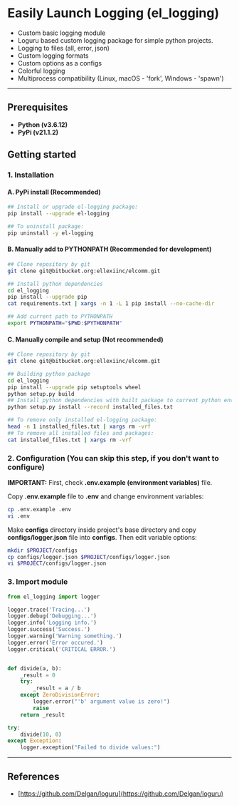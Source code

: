 # Easily Launch Logging (el_logging)

* Custom basic logging module
* Loguru based custom logging package for simple python projects.
* Logging to files (all, error, json)
* Custom logging formats
* Custom options as a configs
* Colorful logging
* Multiprocess compatibility (Linux, macOS - 'fork', Windows - 'spawn')

---

## Prerequisites

* **Python (v3.6.12)**
* **PyPi (v21.1.2)**

## Getting started

### 1. Installation

#### A. PyPi install (Recommended)

```sh
## Install or upgrade el-logging package:
pip install --upgrade el-logging

## To uninstall package:
pip uninstall -y el-logging
```

#### B. Manually add to PYTHONPATH (Recommended for development)

```sh
## Clone repository by git
git clone git@bitbucket.org:ellexiinc/elcomm.git

## Install python dependencies
cd el_logging
pip install --upgrade pip
cat requirements.txt | xargs -n 1 -L 1 pip install --no-cache-dir

## Add current path to PYTHONPATH
export PYTHONPATH="$PWD:$PYTHONPATH"
```

#### C. Manually compile and setup (Not recommended)

```sh
## Clone repository by git
git clone git@bitbucket.org:ellexiinc/elcomm.git

## Building python package
cd el_logging
pip install --upgrade pip setuptools wheel
python setup.py build
## Install python dependencies with built package to current python environment
python setup.py install --record installed_files.txt

## To remove only installed el-logging package:
head -n 1 installed_files.txt | xargs rm -vrf
## To remove all installed files and packages:
cat installed_files.txt | xargs rm -vrf
```

### 2. Configuration (You can skip this step, if you don't want to configure)

**IMPORTANT:** First, check **.env.example (environment variables)** file.

Copy **.env.example** file to **.env** and change environment variables:

```sh
cp .env.example .env
vi .env
```

Make **configs** directory inside project's base directory and copy **configs/logger.json** file into **configs**.
Then edit variable options:

```sh
mkdir $PROJECT/configs
cp configs/logger.json $PROJECT/configs/logger.json
vi $PROJECT/configs/logger.json
```

### 3. Import module

```python
from el_logging import logger

logger.trace('Tracing...')
logger.debug('Debugging...')
logger.info('Logging info.')
logger.success('Success.')
logger.warning('Warning something.')
logger.error('Error occured.')
logger.critical('CRITICAL ERROR.')


def divide(a, b):
    _result = 0
    try:
        _result = a / b
    except ZeroDivisionError:
        logger.error("'b' argument value is zero!")
        raise
    return _result

try:
    divide(10, 0)
except Exception:
    logger.exception("Failed to divide values:")
```

---

## References

* [https://github.com/Delgan/loguru](https://github.com/Delgan/loguru)
